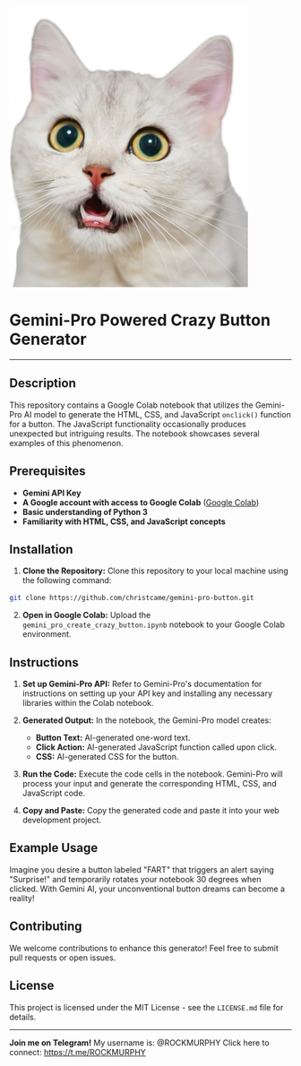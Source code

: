 ![Cat, Surprised](cat-surprised.png)
# **Gemini-Pro Powered Crazy Button Generator**

---

## Description

This repository contains a Google Colab notebook that utilizes the Gemini-Pro AI model to generate the HTML, CSS, and JavaScript `onclick()` function for a button. The JavaScript functionality occasionally produces unexpected but intriguing results. The notebook showcases several examples of this phenomenon.

## Prerequisites

- **Gemini API Key**
- **A Google account with access to Google Colab** ([Google Colab](https://colab.research.google.com))
- **Basic understanding of Python 3**
- **Familiarity with HTML, CSS, and JavaScript concepts**

## Installation

1. **Clone the Repository:** Clone this repository to your local machine using the following command:

```bash
git clone https://github.com/christcame/gemini-pro-button.git
```

2. **Open in Google Colab:** Upload the `gemini_pro_create_crazy_button.ipynb` notebook to your Google Colab environment.

## Instructions

1. **Set up Gemini-Pro API:** Refer to Gemini-Pro's documentation for instructions on setting up your API key and installing any necessary libraries within the Colab notebook.

2. **Generated Output:** In the notebook, the Gemini-Pro model creates:

   - **Button Text:** AI-generated one-word text.
   - **Click Action:** AI-generated JavaScript function called upon click.
   - **CSS:** AI-generated CSS for the button.

3. **Run the Code:** Execute the code cells in the notebook. Gemini-Pro will process your input and generate the corresponding HTML, CSS, and JavaScript code.

4. **Copy and Paste:** Copy the generated code and paste it into your web development project.

## Example Usage

Imagine you desire a button labeled "FART" that triggers an alert saying "Surprise!" and temporarily rotates your notebook 30 degrees when clicked. With Gemini AI, your unconventional button dreams can become a reality!

## Contributing

We welcome contributions to enhance this generator! Feel free to submit pull requests or open issues.

## License

This project is licensed under the MIT License - see the `LICENSE.md` file for details.

---

**Join me on Telegram!** 
My username is: @ROCKMURPHY
Click here to connect: https://t.me/ROCKMURPHY
